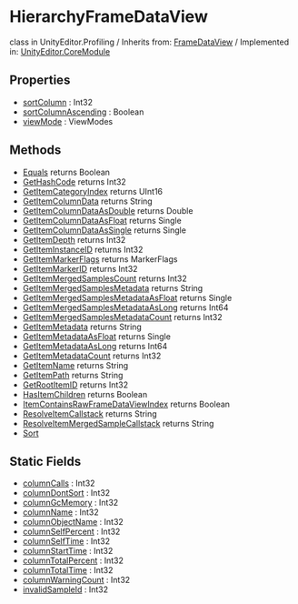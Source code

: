 # HierarchyFrameDataView
class in UnityEditor.Profiling
 / Inherits from: <a href="https://docs.unity3d.com/6000.0/Documentation/ScriptReference/FrameDataView.html">FrameDataView</a> / Implemented in: <a href="https://docs.unity3d.com/6000.0/Documentation/ScriptReference/UnityEditor.CoreModule.html">UnityEditor.CoreModule</a>
## Properties
- <a href="https://docs.unity3d.com/6000.0/Documentation/ScriptReference/HierarchyFrameDataView-sortColumn.html">sortColumn</a> : Int32
- <a href="https://docs.unity3d.com/6000.0/Documentation/ScriptReference/HierarchyFrameDataView-sortColumnAscending.html">sortColumnAscending</a> : Boolean
- <a href="https://docs.unity3d.com/6000.0/Documentation/ScriptReference/HierarchyFrameDataView-viewMode.html">viewMode</a> : ViewModes
## Methods
- <a href="https://docs.unity3d.com/6000.0/Documentation/ScriptReference/HierarchyFrameDataView.Equals.html">Equals</a> returns Boolean
- <a href="https://docs.unity3d.com/6000.0/Documentation/ScriptReference/HierarchyFrameDataView.GetHashCode.html">GetHashCode</a> returns Int32
- <a href="https://docs.unity3d.com/6000.0/Documentation/ScriptReference/HierarchyFrameDataView.GetItemCategoryIndex.html">GetItemCategoryIndex</a> returns UInt16
- <a href="https://docs.unity3d.com/6000.0/Documentation/ScriptReference/HierarchyFrameDataView.GetItemColumnData.html">GetItemColumnData</a> returns String
- <a href="https://docs.unity3d.com/6000.0/Documentation/ScriptReference/HierarchyFrameDataView.GetItemColumnDataAsDouble.html">GetItemColumnDataAsDouble</a> returns Double
- <a href="https://docs.unity3d.com/6000.0/Documentation/ScriptReference/HierarchyFrameDataView.GetItemColumnDataAsFloat.html">GetItemColumnDataAsFloat</a> returns Single
- <a href="https://docs.unity3d.com/6000.0/Documentation/ScriptReference/HierarchyFrameDataView.GetItemColumnDataAsSingle.html">GetItemColumnDataAsSingle</a> returns Single
- <a href="https://docs.unity3d.com/6000.0/Documentation/ScriptReference/HierarchyFrameDataView.GetItemDepth.html">GetItemDepth</a> returns Int32
- <a href="https://docs.unity3d.com/6000.0/Documentation/ScriptReference/HierarchyFrameDataView.GetItemInstanceID.html">GetItemInstanceID</a> returns Int32
- <a href="https://docs.unity3d.com/6000.0/Documentation/ScriptReference/HierarchyFrameDataView.GetItemMarkerFlags.html">GetItemMarkerFlags</a> returns MarkerFlags
- <a href="https://docs.unity3d.com/6000.0/Documentation/ScriptReference/HierarchyFrameDataView.GetItemMarkerID.html">GetItemMarkerID</a> returns Int32
- <a href="https://docs.unity3d.com/6000.0/Documentation/ScriptReference/HierarchyFrameDataView.GetItemMergedSamplesCount.html">GetItemMergedSamplesCount</a> returns Int32
- <a href="https://docs.unity3d.com/6000.0/Documentation/ScriptReference/HierarchyFrameDataView.GetItemMergedSamplesMetadata.html">GetItemMergedSamplesMetadata</a> returns String
- <a href="https://docs.unity3d.com/6000.0/Documentation/ScriptReference/HierarchyFrameDataView.GetItemMergedSamplesMetadataAsFloat.html">GetItemMergedSamplesMetadataAsFloat</a> returns Single
- <a href="https://docs.unity3d.com/6000.0/Documentation/ScriptReference/HierarchyFrameDataView.GetItemMergedSamplesMetadataAsLong.html">GetItemMergedSamplesMetadataAsLong</a> returns Int64
- <a href="https://docs.unity3d.com/6000.0/Documentation/ScriptReference/HierarchyFrameDataView.GetItemMergedSamplesMetadataCount.html">GetItemMergedSamplesMetadataCount</a> returns Int32
- <a href="https://docs.unity3d.com/6000.0/Documentation/ScriptReference/HierarchyFrameDataView.GetItemMetadata.html">GetItemMetadata</a> returns String
- <a href="https://docs.unity3d.com/6000.0/Documentation/ScriptReference/HierarchyFrameDataView.GetItemMetadataAsFloat.html">GetItemMetadataAsFloat</a> returns Single
- <a href="https://docs.unity3d.com/6000.0/Documentation/ScriptReference/HierarchyFrameDataView.GetItemMetadataAsLong.html">GetItemMetadataAsLong</a> returns Int64
- <a href="https://docs.unity3d.com/6000.0/Documentation/ScriptReference/HierarchyFrameDataView.GetItemMetadataCount.html">GetItemMetadataCount</a> returns Int32
- <a href="https://docs.unity3d.com/6000.0/Documentation/ScriptReference/HierarchyFrameDataView.GetItemName.html">GetItemName</a> returns String
- <a href="https://docs.unity3d.com/6000.0/Documentation/ScriptReference/HierarchyFrameDataView.GetItemPath.html">GetItemPath</a> returns String
- <a href="https://docs.unity3d.com/6000.0/Documentation/ScriptReference/HierarchyFrameDataView.GetRootItemID.html">GetRootItemID</a> returns Int32
- <a href="https://docs.unity3d.com/6000.0/Documentation/ScriptReference/HierarchyFrameDataView.HasItemChildren.html">HasItemChildren</a> returns Boolean
- <a href="https://docs.unity3d.com/6000.0/Documentation/ScriptReference/HierarchyFrameDataView.ItemContainsRawFrameDataViewIndex.html">ItemContainsRawFrameDataViewIndex</a> returns Boolean
- <a href="https://docs.unity3d.com/6000.0/Documentation/ScriptReference/HierarchyFrameDataView.ResolveItemCallstack.html">ResolveItemCallstack</a> returns String
- <a href="https://docs.unity3d.com/6000.0/Documentation/ScriptReference/HierarchyFrameDataView.ResolveItemMergedSampleCallstack.html">ResolveItemMergedSampleCallstack</a> returns String
- <a href="https://docs.unity3d.com/6000.0/Documentation/ScriptReference/HierarchyFrameDataView.Sort.html">Sort</a>
## Static Fields
- <a href="https://docs.unity3d.com/6000.0/Documentation/ScriptReference/HierarchyFrameDataView-columnCalls.html">columnCalls</a> : Int32
- <a href="https://docs.unity3d.com/6000.0/Documentation/ScriptReference/HierarchyFrameDataView-columnDontSort.html">columnDontSort</a> : Int32
- <a href="https://docs.unity3d.com/6000.0/Documentation/ScriptReference/HierarchyFrameDataView-columnGcMemory.html">columnGcMemory</a> : Int32
- <a href="https://docs.unity3d.com/6000.0/Documentation/ScriptReference/HierarchyFrameDataView-columnName.html">columnName</a> : Int32
- <a href="https://docs.unity3d.com/6000.0/Documentation/ScriptReference/HierarchyFrameDataView-columnObjectName.html">columnObjectName</a> : Int32
- <a href="https://docs.unity3d.com/6000.0/Documentation/ScriptReference/HierarchyFrameDataView-columnSelfPercent.html">columnSelfPercent</a> : Int32
- <a href="https://docs.unity3d.com/6000.0/Documentation/ScriptReference/HierarchyFrameDataView-columnSelfTime.html">columnSelfTime</a> : Int32
- <a href="https://docs.unity3d.com/6000.0/Documentation/ScriptReference/HierarchyFrameDataView-columnStartTime.html">columnStartTime</a> : Int32
- <a href="https://docs.unity3d.com/6000.0/Documentation/ScriptReference/HierarchyFrameDataView-columnTotalPercent.html">columnTotalPercent</a> : Int32
- <a href="https://docs.unity3d.com/6000.0/Documentation/ScriptReference/HierarchyFrameDataView-columnTotalTime.html">columnTotalTime</a> : Int32
- <a href="https://docs.unity3d.com/6000.0/Documentation/ScriptReference/HierarchyFrameDataView-columnWarningCount.html">columnWarningCount</a> : Int32
- <a href="https://docs.unity3d.com/6000.0/Documentation/ScriptReference/HierarchyFrameDataView-invalidSampleId.html">invalidSampleId</a> : Int32
